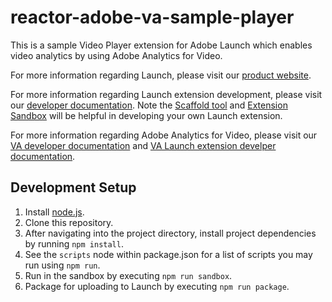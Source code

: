 # reactor-adobe-va-sample-player
This is a sample Video Player extension for Adobe Launch which enables video analytics by using Adobe Analytics for Video.

For more information regarding Launch, please visit our [product website](http://www.adobe.com/enterprise/cloud-platform/launch.html).

For more information regarding Launch extension development, please visit our [developer documentation](http://developer.adobelaunch.com/guides/extensions/). Note the [Scaffold tool](https://www.npmjs.com/package/@adobe/reactor-scaffold) and [Extension Sandbox](https://www.npmjs.com/package/@adobe/reactor-sandbox) will be helpful in developing your own Launch extension.

For more information regarding Adobe Analytics for Video, please visit our [VA developer documentation](https://marketing.adobe.com/resources/help/en_US/sc/appmeasurement/hbvideo/) and [VA Launch extension develper documentation](https://docs.adobelaunch.com/extension-reference/web/adobe-analytics-for-video-extension).

## Development Setup
1. Install [node.js](https://nodejs.org/).
2. Clone this repository.
3. After navigating into the project directory, install project dependencies by running `npm install`.
4. See the `scripts` node within package.json for a list of scripts you may run using `npm run`.
5. Run in the sandbox by executing `npm run sandbox`.
6. Package for uploading to Launch by executing `npm run package`.
